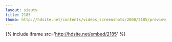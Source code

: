 ```yaml
---
layout: sieutv
title: 2185
thumb: http://hdsite.net/contents/videos_screenshots/2000/2185/preview_360p.mp4.jpg
---
```

{% include iframe src='http://hdsite.net/embed/2185' %}
 
